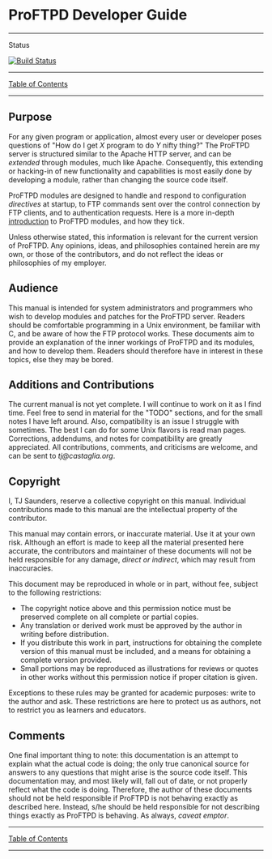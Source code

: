 # ProFTPD Developer Guide

---

Status

[![Build Status](https://travis-ci.org/proftpd/devel-guide.svg?branch=master)](https://travis-ci.org/proftpd/devel-guide)

---

[Table of Contents](toc.md)

---

## Purpose

For any given program or application, almost every user or developer poses
questions of "How do I get _X_ program to do _Y_ nifty thing?" The ProFTPD
server is structured similar to the Apache HTTP server, and can be _extended_
through modules, much like Apache.  Consequently, this extending or hacking-in
of new functionality and capabilities is most easily done by developing a
module, rather than changing the source code itself.

ProFTPD modules are designed to handle and respond to configuration
_directives_ at startup, to FTP commands sent over the control connection by
FTP clients, and to authentication requests.  Here is a more in-depth
[introduction](introduction.md) to ProFTPD modules, and how they tick.

Unless otherwise stated, this information is relevant for the current version
of ProFTPD.  Any opinions, ideas, and philosophies contained herein are my
own, or those of the contributors, and do not reflect the ideas or
philosophies of my employer.

## Audience

This manual is intended for system administrators and programmers who wish to
develop modules and patches for the ProFTPD server.  Readers should be
comfortable programming in a Unix environment, be familiar with C, and be aware
of how the FTP protocol works.  These documents aim to provide an explanation
of the inner workings of ProFTPD and its modules, and how to develop them.
Readers should therefore have in interest in these topics, else they may be
bored.

## Additions and Contributions

The current manual is not yet complete. I will continue to work on it as I find
time.  Feel free to send in material for the "TODO" sections, and for the small
notes I have left around. Also, compatibility is an issue I struggle with
sometimes. The best I can do for some Unix flavors is read man pages.
Corrections, addendums, and notes for compatibility are greatly appreciated.
All contributions, comments, and criticisms are welcome, and can be sent to
_tj@castaglia.org_.

## Copyright

I, TJ Saunders, reserve a collective copyright on this manual.  Individual
contributions made to this manual are the intellectual property of the
contributor.

This manual may contain errors, or inaccurate material. Use it at your own risk.
Although an effort is made to keep all the material presented here accurate,
the contributors and maintainer of these documents will not be held
responsible for any damage, _direct or indirect_, which may result from
inaccuracies.

This document may be reproduced in whole or in part, without fee, subject to
the following restrictions:

* The copyright notice above and this permission notice must be preserved
  complete on all complete or partial copies.
* Any translation or derived work must be approved by the author in writing
  before distribution.
* If you distribute this work in part, instructions for obtaining the complete
  version of this manual must be included, and a means for obtaining a complete
  version provided.
* Small portions may be reproduced as illustrations for reviews or quotes in
   other works without this permission notice if proper citation is given.

Exceptions to these rules may be granted for academic purposes: write to the
author and ask. These restrictions are here to protect us as authors, not to
restrict you as learners and educators.

## Comments

One final important thing to note: this documentation is an attempt to explain
what the actual code is doing; the only true canonical source for answers to
any questions that might arise is the source code itself.  This documentation
may, and most likely will, fall out of date, or not properly reflect what the
code is doing.  Therefore, the author of these documents should not be held
responsible if ProFTPD is not behaving exactly as described here.  Instead,
s/he should be held responsible for not describing things exactly as ProFTPD
is behaving.  As always, _caveat emptor_.

---

[Table of Contents](toc.md)

---
